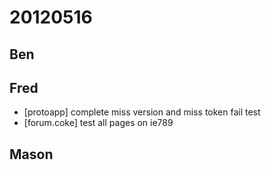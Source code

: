 # 20120516

## Ben



## Fred
- [protoapp] complete miss version and miss token fail test
- [forum.coke] test all pages on ie789



## Mason